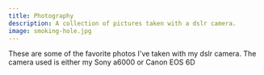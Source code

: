 ```yaml
---
title: Photography
description: A collection of pictures taken with a dslr camera.
image: smoking-hole.jpg
---
```


These are some of the favorite photos I've taken with my dslr camera. The camera used is either my Sony a6000 or Canon EOS 6D  
